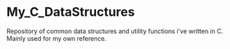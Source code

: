 # My_C_DataStructures
Repository of common data structures and utility functions i've written in C. Mainly used for my own reference.

